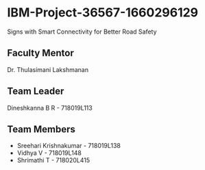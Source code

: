 # IBM-Project-36567-1660296129
Signs with Smart Connectivity for Better Road Safety

## Faculty Mentor
Dr. Thulasimani Lakshmanan

## Team Leader
Dineshkanna B R - 718019L113

## Team Members
- Sreehari Krishnakumar - 718019L138
- Vidhya V - 718019L148
- Shrimathi T - 718020L415
